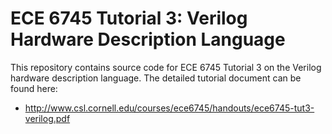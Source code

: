 
ECE 6745 Tutorial 3: Verilog Hardware Description Language
==========================================================================

This repository contains source code for ECE 6745 Tutorial 3 on the
Verilog hardware description language. The detailed tutorial document can
be found here:

 * http://www.csl.cornell.edu/courses/ece6745/handouts/ece6745-tut3-verilog.pdf

